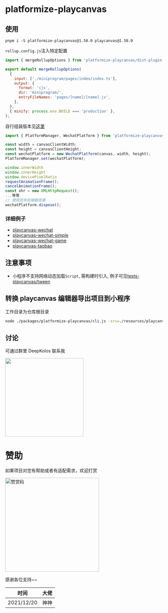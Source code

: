 # platformize-playcanvas

## 使用

```text
pnpm i -S platformize-playcanvas@1.50.0 playcanvas@1.50.0
```

`rollup.config.js`注入特定配置

```javascript
import { mergeRollupOptions } from 'platformize-playcanvas/dist-plugin';

export default mergeRollupOptions(
  {
    input: ['./miniprogram/pages/index/index.ts'],
    output: {
      format: 'cjs',
      dir: 'miniprogram/',
      entryFileNames: 'pages/[name]/[name].js',
    },
  },
  { minify: process.env.BUILD === 'production' },
);
```

自行组装版本见[这里](../platformize/README.md#原始方式)

```js
import { PlatformManager, WechatPlatform } from 'platformize-playcanvas';

const width = canvasClientWidth;
const height = canvasClientHeight;
const wechatPlatform = new WechatPlatform(canvas, width, height);
PlatformManager.set(wechatPlatform);

window.innerWidth
window.innerHeight
window.devicePixelRatio
requestAnimationFrame();
cancelAnimationFrame();
const xhr = new XMLHttpRequest();
...等等
// 使用完毕后销毁资源
wechatPlatform.dispose();
```

### 详细例子

- [playcanvas-wechat](https://raw.githubusercontent.com/deepkolos/platformize/main/examples/playcanvas-wechat/README.md)
- [playcanvas-wechat-simple](https://raw.githubusercontent.com/deepkolos/platformize/main/examples/playcanvas-wechat-simple/README.md)
- [playcanvas-wechat-game](https://raw.githubusercontent.com/deepkolos/platformize/main/examples/playcanvas-wechat-game/README.md)
- [playcanvas-taobao](https://raw.githubusercontent.com/deepkolos/platformize/main/examples/playcanvas-taobao/README.md)

## 注意事项

- 小程序不支持网络动态加载`Script`, 需构建时引入, 例子可见[tests-playcanvas/tween](https://raw.githubusercontent.com/deepkolos/platformize/main/examples/tests-playcanvas/tween.ts)

## 转换 playcanvas 编辑器导出项目到小程序

工作目录为仓库根目录

```sh
node ./packages/platformize-playcanvas/cli.js -src=./resources/playcanvas-editor-exported/ -dst=./examples/tests-playcanvas/saved-project-auto/ -url=http://127.0.0.1:8080/
```

## 讨论

可通过群里 DeepKolos 联系我

<img width="250" src="https://raw.githubusercontent.com/deepkolos/platformize/main/docs/qq-group.jpg" />

# 赞助

如果项目对您有帮助或者有适配需求，欢迎打赏

<img src="https://upload-images.jianshu.io/upload_images/252050-d3d6bfdb1bb06ddd.png?imageMogr2/auto-orient/strip%7CimageView2/2/w/1240" alt="赞赏码" width="300">

感谢各位支持~~

| 时间       | 大佬 |
| ---------- | ---- |
| 2021/12/20 | 神神 |
